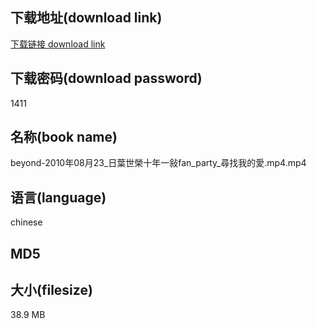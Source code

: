 ## 下载地址(download link)
[下载链接 download link](https://voluble-croquembouche-d321dc.netlify.app/?s=beyond-2010%E5%B9%B408%E6%9C%8823_%E6%97%A5%E8%91%89%E4%B8%96%E6%A6%AE%E5%8D%81%E5%B9%B4%E4%B8%80%E6%95%8Dfan_party_%E5%B0%8B%E6%89%BE%E6%88%91%E7%9A%84%E6%84%9B.mp4)

## 下载密码(download password)
1411

## 名称(book name)
beyond-2010年08月23_日葉世榮十年一敍fan_party_尋找我的愛.mp4.mp4

## 语言(language)
chinese

## MD5


## 大小(filesize)
38.9 MB

